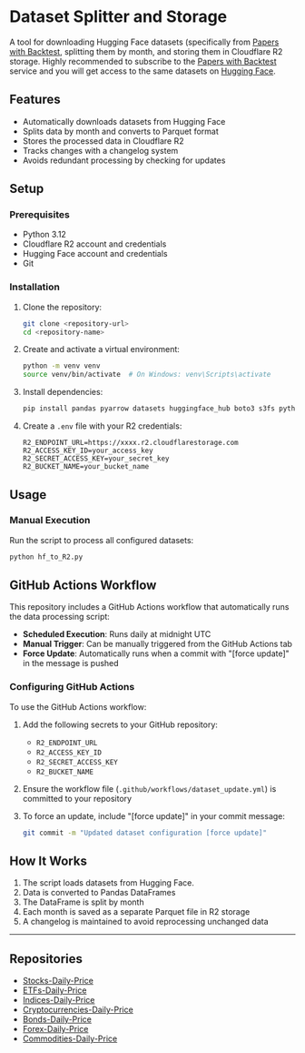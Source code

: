 # Dataset Splitter and Storage

A tool for downloading Hugging Face datasets (specifically from [Papers with Backtest](https://paperswithbacktest.com), splitting them by month, and storing them in Cloudflare R2 storage.
Highly recommended to subscribe to the [Papers with Backtest](https://paperswithbacktest.com) service and you will get access to the same datasets on [Hugging Face](https://huggingface.co/paperswithbacktest). 

## Features

- Automatically downloads datasets from Hugging Face
- Splits data by month and converts to Parquet format
- Stores the processed data in Cloudflare R2
- Tracks changes with a changelog system
- Avoids redundant processing by checking for updates

## Setup

### Prerequisites

- Python 3.12
- Cloudflare R2 account and credentials
- Hugging Face account and credentials
- Git

### Installation

1. Clone the repository:
   ```bash
   git clone <repository-url>
   cd <repository-name>
   ```

2. Create and activate a virtual environment:
   ```bash
   python -m venv venv
   source venv/bin/activate  # On Windows: venv\Scripts\activate
   ```

3. Install dependencies:
   ```bash
   pip install pandas pyarrow datasets huggingface_hub boto3 s3fs python-dotenv
   ```

4. Create a `.env` file with your R2 credentials:
   ```
   R2_ENDPOINT_URL=https://xxxx.r2.cloudflarestorage.com
   R2_ACCESS_KEY_ID=your_access_key
   R2_SECRET_ACCESS_KEY=your_secret_key
   R2_BUCKET_NAME=your_bucket_name
   ```

## Usage

### Manual Execution

Run the script to process all configured datasets:

```bash
python hf_to_R2.py
```

## GitHub Actions Workflow

This repository includes a GitHub Actions workflow that automatically runs the data processing script:

- **Scheduled Execution**: Runs daily at midnight UTC
- **Manual Trigger**: Can be manually triggered from the GitHub Actions tab
- **Force Update**: Automatically runs when a commit with "[force update]" in the message is pushed

### Configuring GitHub Actions

To use the GitHub Actions workflow:

1. Add the following secrets to your GitHub repository:
   - `R2_ENDPOINT_URL`
   - `R2_ACCESS_KEY_ID`
   - `R2_SECRET_ACCESS_KEY`
   - `R2_BUCKET_NAME`

2. Ensure the workflow file (`.github/workflows/dataset_update.yml`) is committed to your repository

3. To force an update, include "[force update]" in your commit message:
   ```bash
   git commit -m "Updated dataset configuration [force update]"
   ```

## How It Works

1. The script loads datasets from Hugging Face. 
2. Data is converted to Pandas DataFrames
3. The DataFrame is split by month
4. Each month is saved as a separate Parquet file in R2 storage
5. A changelog is maintained to avoid reprocessing unchanged data 

---

## Repositories

- [Stocks-Daily-Price](https://huggingface.co/paperswithbacktest/Stocks-Daily-Price)
- [ETFs-Daily-Price](https://huggingface.co/paperswithbacktest/ETFs-Daily-Price)
- [Indices-Daily-Price](https://huggingface.co/paperswithbacktest/Indices-Daily-Price)
- [Cryptocurrencies-Daily-Price](https://huggingface.co/paperswithbacktest/Cryptocurrencies-Daily-Price)
- [Bonds-Daily-Price](https://huggingface.co/paperswithbacktest/Bonds-Daily-Price)
- [Forex-Daily-Price](https://huggingface.co/paperswithbacktest/Forex-Daily-Price)
- [Commodities-Daily-Price](https://huggingface.co/paperswithbacktest/Commodities-Daily-Price)


